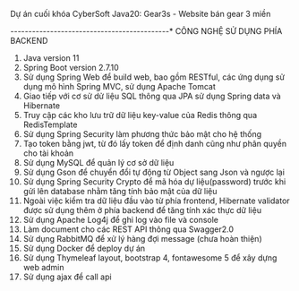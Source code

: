 Dự án cuối khóa CyberSoft Java20: Gear3s - Website bán gear 3 miền

*-*-*-*-*-*-*-*-*-*-*-*-*-*-*-*-*-*-*-*-*-*-*-*-*-*-*-*-*-*-*-*-*-*-*-*-*-*-*-*-*-*-*-*-*
CÔNG NGHỆ SỬ DỤNG PHÍA BACKEND

1. Java version 11
2. Spring Boot version 2.7.10
3. Sử dụng Spring Web để build web, bao gồm RESTful, các ứng dụng sử dụng mô hình Spring MVC, sử dụng Apache Tomcat
4. Giao tiếp với cơ sử dử liệu SQL thông qua JPA sử dụng Spring data và Hibernate
5. Truy cập các kho lưu trữ dữ liệu key-value của Redis thông qua RedisTemplate
6. Sử dụng Spring Security làm phương thức bảo mật cho hệ thống
7. Tạo token bằng jwt, từ đó lấy token để định danh cũng như phân quyền cho tài khoản
8. Sử dụng MySQL để quản lý cơ sở dữ liệu
9. Sử dụng Gson để chuyển đổi tự động từ Object sang Json và ngược lại
10. Sử dụng Spring Security Crypto để mã hóa dự liệu(password) trước khi gửi lên database nhằm tăng tính bảo mật của dữ liệu
11. Ngoài việc kiểm tra dữ liệu đầu vào từ phía frontend, Hibernate validator được sử dụng thêm ở phía backend để tăng tính xác thực dữ liệu
12. Sử dụng Apache Log4j để ghi log vào file và console
13. Làm document cho các REST API thông qua Swagger2.0
14. Sử dụng RabbitMQ để xử lý hàng đợi message (chưa hoàn thiện)
15. Sử dụng Docker để deploy dự án
16. Sử dụng Thymeleaf layout, bootstrap 4, fontawesome 5 để xây dựng web admin
17. Sử dụng ajax để call api
